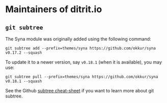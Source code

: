 # Maintainers of ditrit.io

## `git subtree`

The Syna module was originally added using the following command:

```shell
git subtree add --prefix=themes/syna https://github.com/okkur/syna v0.17.2 --squash
```

To update it to a newer version, say `v0.18.1` (when it is available), you may use:

```shell
git subtree pull --prefix=themes/syna https://github.com/okkur/syna v0.18.1 --squash
```

See the Github [subtree cheat-sheet](https://github.github.com/training-kit/downloads/submodule-vs-subtree-cheat-sheet/) if you want to learn more about git subtree.
